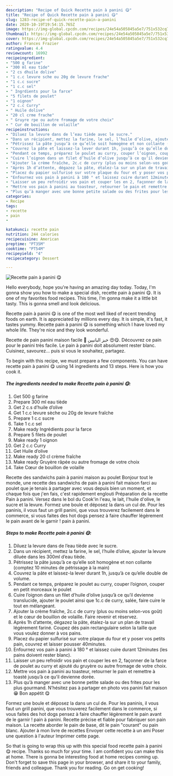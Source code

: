 ```yaml
---
description: "Recipe of Quick Recette pain à panini 😋"
title: "Recipe of Quick Recette pain à panini 😋"
slug: 1283-recipe-of-quick-recette-pain-a-panini
date: 2020-10-19T19:54:15.765Z
image: https://img-global.cpcdn.com/recipes/24e54a505845a5e7/751x532cq70/recette-pain-a-panini-😋-photo-principale-de-la-recette.jpg
thumbnail: https://img-global.cpcdn.com/recipes/24e54a505845a5e7/751x532cq70/recette-pain-a-panini-😋-photo-principale-de-la-recette.jpg
cover: https://img-global.cpcdn.com/recipes/24e54a505845a5e7/751x532cq70/recette-pain-a-panini-😋-photo-principale-de-la-recette.jpg
author: Frances Frazier
ratingvalue: 4.4
reviewcount: 16992
recipeingredient:
- "500 g farine"
- "300 ml eau tide"
- "2 cs dhuile dolive"
- "1 c.c levure sche ou 20g de levure frache"
- "1 c.c sucre"
- "1 c.c sel"
- " Ingrdients pour la farce"
- "5 filets de poulet"
- "1 oignon"
- "2 c.c Curry"
- " Huile dolive"
- "20 cl crme frache"
- " Gruyre rpe ou autre fromage de votre choix"
- " Cur de bouillon de volaille"
recipeinstructions:
- "Diluez la levure dans de l’eau tiède avec le sucre."
- "Dans un récipient, mettez la farine, le sel, l’huile d’olive, ajouter la levure diluée dans les 300ml d’eau tiède."
- "Pétrissez la pâte jusqu’à ce qu’elle soit homogène et non collante (comptez 10 minutes de pétrissage à la main)"
- "Couvrez la pâte et laissez-la lever durant 1h, jusqu’à ce qu’elle double de volume."
- "Pendant ce temps, préparez le poulet au curry, couper l’oignon, couper en petit morceaux le poulet"
- "Cuire l’oignon dans un filet d’huile d’olive jusqu’à ce qu’il devienne translucide, ajouter le poulet ainsi que 1c.c de curry, salée, faire cuire le tout en mélangeant."
- "Ajouter la crème fraîche, 2c.c de curry (plus ou moins selon-vos goût) et le cœur de bouillon de volaille. Faire revenir et réservez."
- "Après 1h d’attente, dégazez la pâte, étalez-la sur un plan de travail légèrement fariné. Coupez dés pain rectangulaire selon la taille que vous voulez donner à vos pains."
- "Placez du papier sulfurisé sur votre plaque du four et y poser vos petits pain, couvrez et laisser pousser 40minutes."
- "Enfournez vos pain à panini à 180 ° et laissez cuire durant 12minutes (les pains doivent rester blanc)."
- "Laisser un peu refroidir vos pain et couper les en 2, façonner de la farce de poulet au curry et ajouté du gruyère ou autre fromage de votre choix."
- "Mettre vos pain à panini au toasteur, retourner le pain et remettre à toasté jusqu’à ce qu’il devienne dorée."
- "Plus qu’à manger avec une bonne petite salade ou des frites pour les plus gourmand. N’hésitez pas à partager en photo vos panini fait maison 😁 Bon appétit 😋"
categories:
- Recipe
tags:
- recette
- pain
- 

katakunci: recette pain  
nutrition: 244 calories
recipecuisine: American
preptime: "PT35M"
cooktime: "PT54M"
recipeyield: "4"
recipecategory: Dessert

---
```



![Recette pain à panini 😋](https://img-global.cpcdn.com/recipes/24e54a505845a5e7/751x532cq70/recette-pain-a-panini-😋-photo-principale-de-la-recette.jpg)

Hello everybody, hope you're having an amazing day today. Today, I'm gonna show you how to make a special dish, recette pain à panini 😋. It is one of my favorites food recipes. This time, I'm gonna make it a little bit tasty. This is gonna smell and look delicious.

Recette pain à panini 😋 is one of the most well liked of recent trending foods on earth. It is appreciated by millions every day. It is simple, it's fast, it tastes yummy. Recette pain à panini 😋 is something which I have loved my whole life. They're nice and they look wonderful.

Recette de pain panini maison facile 🥖 خبز البانيين 😍😋. Découvrez ce pain pour le panini très facile. Le pain à panini doit absolument rester blanc. Cuisinez, savourez… puis si vous le souhaitez, partagez.


To begin with this recipe, we must prepare a few components. You can have recette pain à panini 😋 using 14 ingredients and 13 steps. Here is how you cook it.

<!--inarticleads1-->

##### The ingredients needed to make Recette pain à panini 😋:

1. Get 500 g farine
1. Prepare 300 ml eau tiède
1. Get 2 c.s d’huile d’olive
1. Get 1 c.c levure sèche ou 20g de levure fraîche
1. Prepare 1 c.c sucre
1. Take 1 c.c sel
1. Make ready  Ingrédients pour la farce
1. Prepare 5 filets de poulet
1. Make ready 1 oignon
1. Get 2 c.c Curry
1. Get  Huile d’olive
1. Make ready 20 cl crème fraîche
1. Make ready  Gruyère râpée ou autre fromage de votre choix
1. Take  Cœur de bouillon de volaille


Recette des sandwichs pain à panini maison au poulet Bonjour tout le monde, une recette des sandwichs de pain à panini fait maison farci au poulet que je tenais à partager avec vous depuis bien un moment, et chaque fois que j&#39;en fais, c&#39;est rapidement englouti Préparation de la recette Pain à panini. Versez dans le bol du Cook&#39;in l&#39;eau, le lait, l&#39;huile d&#39;olive, le sucre et la levure. Formez une boule et déposez la dans un cul de. Pour les paninis, il vous faut un grill panini, que vous trouverez facilement dans le commerce, si vous faites des hot dogs pensez à faire chauffer légèrement le pain avant de le garnir ! pain à panini. 

<!--inarticleads2-->

##### Steps to make Recette pain à panini 😋:

1. Diluez la levure dans de l’eau tiède avec le sucre.
1. Dans un récipient, mettez la farine, le sel, l’huile d’olive, ajouter la levure diluée dans les 300ml d’eau tiède.
1. Pétrissez la pâte jusqu’à ce qu’elle soit homogène et non collante (comptez 10 minutes de pétrissage à la main)
1. Couvrez la pâte et laissez-la lever durant 1h, jusqu’à ce qu’elle double de volume.
1. Pendant ce temps, préparez le poulet au curry, couper l’oignon, couper en petit morceaux le poulet
1. Cuire l’oignon dans un filet d’huile d’olive jusqu’à ce qu’il devienne translucide, ajouter le poulet ainsi que 1c.c de curry, salée, faire cuire le tout en mélangeant.
1. Ajouter la crème fraîche, 2c.c de curry (plus ou moins selon-vos goût) et le cœur de bouillon de volaille. Faire revenir et réservez.
1. Après 1h d’attente, dégazez la pâte, étalez-la sur un plan de travail légèrement fariné. Coupez dés pain rectangulaire selon la taille que vous voulez donner à vos pains.
1. Placez du papier sulfurisé sur votre plaque du four et y poser vos petits pain, couvrez et laisser pousser 40minutes.
1. Enfournez vos pain à panini à 180 ° et laissez cuire durant 12minutes (les pains doivent rester blanc).
1. Laisser un peu refroidir vos pain et couper les en 2, façonner de la farce de poulet au curry et ajouté du gruyère ou autre fromage de votre choix.
1. Mettre vos pain à panini au toasteur, retourner le pain et remettre à toasté jusqu’à ce qu’il devienne dorée.
1. Plus qu’à manger avec une bonne petite salade ou des frites pour les plus gourmand. N’hésitez pas à partager en photo vos panini fait maison 😁 Bon appétit 😋


Formez une boule et déposez la dans un cul de. Pour les paninis, il vous faut un grill panini, que vous trouverez facilement dans le commerce, si vous faites des hot dogs pensez à faire chauffer légèrement le pain avant de le garnir ! pain à panini. Recette précise et fiable pour fabriquer son pain maison. La recette aborder le pain de base, dit le pain &#34;courant&#34; ou pain blanc. Ajouter à mon livre de recettes Envoyer cette recette à un ami Poser une question à l&#39;auteur Imprimer cette page. 

So that is going to wrap this up with this special food recette pain à panini 😋 recipe. Thanks so much for your time. I am confident you can make this at home. There is gonna be interesting food at home recipes coming up. Don't forget to save this page in your browser, and share it to your family, friends and colleague. Thank you for reading. Go on get cooking!
